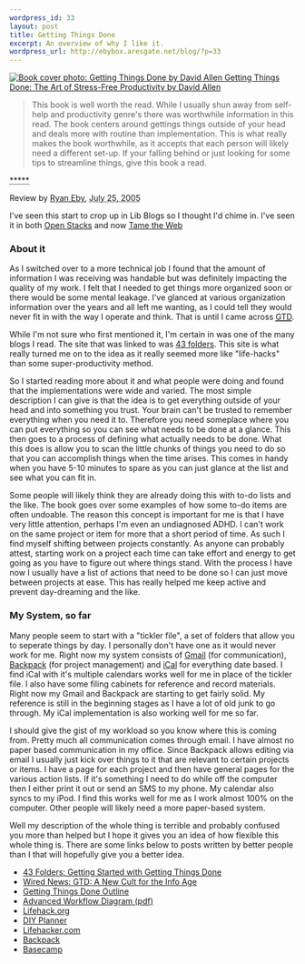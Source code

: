 ```yaml
--- 
wordpress_id: 33
layout: post
title: Getting Things Done
excerpt: An overview of why I like it.
wordpress_url: http://ebybox.aresgate.net/blog/?p=33
---
```

<div class="hreview">
 <a class="item url" href="http://www.amazon.com/exec/obidos/ASIN/0142000280/">
  <img src="http://images.amazon.com/images/P/0142000280.01._SCTHUMBZZZ_.jpg" alt="Book cover photo: Getting Things Done by David Allen" class="photo" />
 <span class="fn">Getting Things Done: The Art of Stress-Free Productivity by David Allen</span></a>
 <blockquote class="description"><p>This book is well worth the read. While I usually shun away from self-help and productivity genre's there was worthwhile information in this read. The book centers around gettings things outside of your head and deals more with routine than implementation. This is what really makes the book worthwhile, as it accepts that each person will likely need a different set-up. If your falling behind or just looking for some tips to streamline things, give this book a read.</p></blockquote>
 <p><abbr class="rating" title="5">*****</abbr></p>
 <p class="reviewer vcard">Review by <a class="url fn" href="http://ebybox.aresgate.net/blog/">Ryan Eby</a>, <abbr class="dtreviewed" title="20050725">July 25, 2005</abbr>
 </p>
</div>
<p>I've seen this start to crop up in Lib Blogs so I thought I'd chime in. I've seen it in both <a href="http://openstacks.net/os/archives/000825.html#000825">Open Stacks</a> and now <a href="http://www.tametheweb.com/ttwblog/archives/001583.html">Tame the Web</a></p>
<h3>About it</h3>
<p>As I switched over to a more technical job I found that the amount of information I was receiving was handable but was definitely impacting the quality of my work. I felt that I needed to get things more organized soon or there would be some mental leakage. I've glanced at various organization information over the years and all left me wanting, as I could tell they would never fit in with the way I operate and think. That is until I came across <abbr title="Getting Things Done"><a href="http://en.wikipedia.org/wiki/Gtd">GTD</a></abbr>.</p>
<p>While I'm not sure who first mentioned it, I'm certain in was one of the many blogs I read. The site that was linked to was <a href="http://www.43folders.com/">43 folders</a>. This site is what really turned me on to the idea as it really seemed more like "life-hacks" than some super-productivity method.</p>
<p>So I started reading more about it and what people were doing and found that the implementations were wide and varied. The most simple description I can give is that the idea is to get everything outside of your head and into something you trust. Your brain can't be trusted to remember everything when you need it to. Therefore you need someplace where you can put everything so you can see what needs to be done at a glance. This then goes to a process of defining what actually needs to be done. What this does is allow you to scan the little chunks of things you need to do so that you can accomplish things when the time arises. This comes in handy when you have 5-10 minutes to spare as you can just glance at the list and see what you can fit in.</p>
<p>Some people will likely think they are already doing this with to-do lists and the like. The book goes over some examples of how some to-do items are often undoable. The reason this concept is important for me is that I have very little attention, perhaps I'm even an undiagnosed ADHD. I can't work on the same project or item for more that a short period of time. As such I find myself shifting between projects constantly. As anyone can probably attest, starting work on a project each time can take effort and energy to get going as you have to figure out where things stand. With the process I have now I usually have a list of actions that need to be done so I can just move between projects at ease. This has really helped me keep active and prevent day-dreaming and the like.</p>
<h3>My System, so far</h3>
<p>Many people seem to start with a "tickler file", a set of folders that allow you to seperate things by day. I personally don't have one as it would never work for me. Right now my system consists of <a href="http://mail.google.com">Gmail</a> (for communication), <a href="http://backpackit.com/">Backpack</a> (for project management) and <a href="http://www.apple.com/macosx/features/ical/">iCal</a> for everything date based. I find iCal with it's multiple calendars works well for me in place of the tickler file. I also have some filing cabinets for reference and record materials. Right now my Gmail and Backpack are starting to get fairly solid. My reference is still in the beginning stages as I have a lot of old junk to go through. My iCal implementation is also working well for me so far.</p>
<p>I should give the gist of my workload so you know where this is coming from. Pretty much all communication comes through email. I have almost no paper based communication in my office. Since Backpack allows editing via email I usually just kick over things to it that are relevant to certain projects or items. I have a page for each project and then have general pages for the various action lists. If it's something I need to do while off the computer then I either print it out or send an SMS to my phone. My calendar also syncs to my iPod. I find this works well for me as I work almost 100% on the computer. Other people will likely need a more paper-based system.</p>
<p>Well my description of the whole thing is terrible and probably confused you more than helped but I hope it gives you an idea of how flexible this whole thing is. There are some links below to posts written by better people than I that will hopefully give you a better idea.</p>
<ul>
<li><a href="http://www.43folders.com/2004/09/getting_started.html">43 Folders: Getting Started with Getting Things Done</a></li>
<li><a href="http://wired-vig.wired.com/news/culture/0,1284,68103,00.html">Wired News: GTD: A New Cult for the Info Age</a></li>
<li><a href="http://www.minezone.org/wiki/MVance/GettingThingsDone">Getting Things Done Outline</a></li>
<li><a href="http://www.davidco.com/pdfs/gtd_workflow_advanced.pdf">Advanced Workflow Diagram (pdf)</a></li>
<li><a href="http://www.lifehack.org/">Lifehack.org</a></li>
<li><a href="http://www.douglasjohnston.net/weblog/archives/2005/03/28/diyplanner2/">DIY Planner</a></li>
<li><a href="http://www.lifehacker.com/">Lifehacker.com</a></li>
<li><a href="http://backpackit.com/">Backpack</a></li>
<li><a href="http://www.basecamphq.com/">Basecamp</a></li>
</ul>
